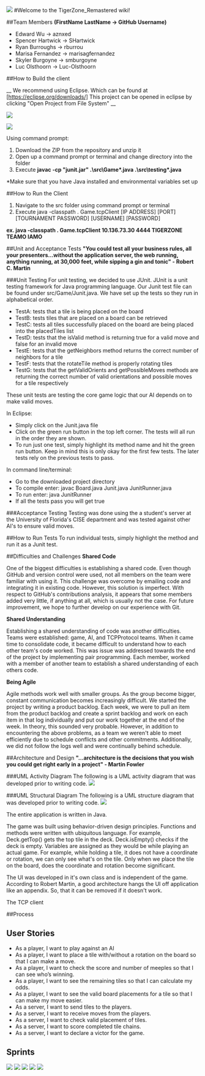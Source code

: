 ![](http://i68.tinypic.com/2yyz9u9.jpg)
#Welcome to the TigerZone_Remastered wiki!

##Team Members
__(FirstName LastName -> GitHub Username)__
* Edward Wu -> aznxed
* Spencer Hartwick -> SHartwick
* Ryan Burroughs -> rburrou
* Marisa Fernandez -> marisagfernandez
* Skyler Burgoyne -> smburgoyne
* Luc Olsthoorn -> Luc-Olsthoorn

##How to Build the client

__ We recommend using Eclipse. Which can be found at [https://eclipse.org/downloads/] This project can be opened in eclipse by clicking "Open Project from File System" __

![](http://i64.tinypic.com/25koqrk.png)

![](http://i68.tinypic.com/sxkemo.png)

Using command prompt:
1. Download the ZIP from the repository and unzip it
2. Open up a command prompt or terminal and change directory into the folder
3. Execute __javac -cp "junit.jar" .\src\Game\*.java .\src\testing\*.java__

*Make sure that you have Java installed and environmental variables set up

##How to Run the Client
1. Navigate to the src folder using command prompt or terminal
2. Execute java -classpath . Game.tcpClient [IP ADDRESS] [PORT] [TOURNAMENT PASSWORD] [USERNAME] [PASSWORD]

__ex. java -classpath . Game.tcpClient 10.136.73.30 4444 TIGERZONE TEAMO IAMO__

##Unit and Acceptance Tests
__"You could test all your business rules, all your presenters...without the application server, the web running, anything running, at 30,000 feet, while sipping a gin and tonic" - Robert C. Martin__

###Unit Testing
For unit testing, we decided to use JUnit. JUnit is a unit testing framework for Java programming language. Our Junit test file can be found under src/Game/Junit.java. We have set up the tests so they run in alphabetical order. 
 
* TestA: tests that a tile is being placed on the board
* TestB: tests tiles that are placed on a board can be retrieved
* TestC: tests all tiles successfully placed on the board are being placed into the placedTiles list
* TestD: tests that the isValid method is returning true for a valid move and false for an invalid move
* TestE: tests that the getNeighbors method returns the correct number of neighbors for a tile
* TestF: tests that the rotateTile method is properly rotating tiles
* TestG: tests that the getValidOrients and getPossibleMoves methods are returning the correct number of valid orientations and possible moves for a tile respectively
 
These unit tests are testing the core game logic that our AI depends on to make valid moves.  

In Eclipse: 
 * Simply click on the Junit.java file
 * Click on the green run button in the top left corner. The tests will all run in the order they are shown. 
 * To run just one test, simply highlight its method name and hit the green run button. Keep in mind this is only okay for the first few tests. The later tests rely on the previous tests to pass. 

In command line/terminal:
 * Go to the downloaded project directory
 * To compile enter: javac Board.java Junit.java JunitRunner.java 
 * To run enter: java JunitRunner 
 * If all the tests pass you will get true

###Acceptance Testing
Testing was done using the a student's server at the University of Florida's CISE department and was tested against other AI's to ensure valid moves. 

##How to Run Tests
To run individual tests, simply highlight the method and run it as a Junit test.

##Difficulties and Challenges
__Shared Code__

One of the biggest difficulties is establishing a shared code. Even though GitHub and version control were used, not all members on the team were familiar with using it. This challenge was overcome by emailing code and integrating it in existing code. However, this solution is imperfect. With respect to GitHub's contributions analysis, it appears that some members added very little, if anything at all, which is usually not the case. For future improvement, we hope to further develop on our experience with Git. 

__Shared Understanding__

Establishing a shared understanding of code was another difficulties. Teams were established: game, AI, and TCPProtocol teams. When it came time to consolidate code, it became difficult to understand how to each other team's code worked. This was issue was addressed towards the end of the project by implementing pair programming. Each member, worked with a member of another team to establish a shared understanding of each others code. 

__Being Agile__

Agile methods work well with smaller groups. As the group become bigger, constant communication becomes increasingly difficult. We started the project by writing a product backlog. Each week, we were to pull an item from the product backlog and create a sprint backlog and work on each item in that log individually and put our work together at the end of the week. In theory, this sounded very probable. However, in addition to encountering the above problems, as a team we weren't able to meet efficiently due to schedule conflicts and other commitments. Additionally, we did not follow the logs well and were continually behind schedule.  

##Architecture and Design
__"...architecture is the decisions that you wish you could get right early in a project" - Martin Fowler__

###UML Activity Diagram
The following is a UML activity diagram that was developed prior to writing code.
![](http://i66.tinypic.com/v3dk3s.png) 

###UML Structural Diagram
The following is a UML structure diagram that was developed prior to writing code.
![](http://i63.tinypic.com/34qv11v.png)

The entire application is written in Java. 

The game was built using behavior-driven design principles. Functions and methods were written with ubiquitous language. For example, Deck.getTop() gets the top tile in the deck. Deck.isEmpty() checks if the deck is empty. Variables are assigned as they would be while playing an actual game. For example, while holding a tile, it does not have a coordinate or rotation, we can only see what's on the tile. Only when we place the tile on the board, does the coordinate and rotation become significant.

The UI was developed in it's own class and is independent of the game. According to Robert Martin, a good architecture hangs the UI off application like an appendix. So, that it can be removed if it doesn't work. 

The TCP client 

##Process
## User Stories
* As a player, I want to play against an AI 
* As a player, I want to place a tile with/without a rotation on the board so that I can make a move.  
* As a player, I want to check the score and number of meeples so that I can see who’s winning.
* As a player, I want to see the remaining tiles so that I can calculate my odds.
* As a player, I want to see the valid board placements for a tile so that I can make my move easier. 
* As a server, I want to send tiles to the players.
* As a server, I want to receive moves from the players. 
* As a server, I want to check valid placement of tiles.
* As a server, I want to score completed tile chains. 
* As a server, I want to declare a victor for the game. 

## Sprints
![](http://i66.tinypic.com/23pm5u.png)
![](http://i65.tinypic.com/33jmydd.png)
![](http://i64.tinypic.com/2uxwco8.png)
![](http://i67.tinypic.com/24v04xz.png)
![](http://i67.tinypic.com/33kdh5l.png)
